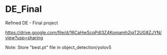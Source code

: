 # DE_Final

Refined DE - Final project

https://drive.google.com/file/d/16CaHwScpPdl3Z4Komamh2jqT2UG8ZJYN/view?usp=sharing


Note: Store "best.pt" file in object_detection/yolov5